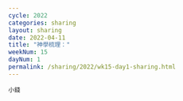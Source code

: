 ```yaml
---
cycle: 2022
categories: sharing
layout: sharing
date: 2022-04-11
title: "神學梳理："
weekNum: 15
dayNum: 1
permalink: /sharing/2022/wk15-day1-sharing.html
---
```


[](https://eccseattle.github.io/media/sharing/2022/wk015/2022-04-11-bin.m4a)

`小錢`
